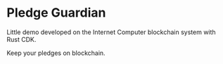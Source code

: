 # Pledge Guardian

Little demo developed on the Internet Computer blockchain system with Rust CDK. 

Keep your pledges on blockchain. 
